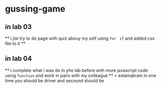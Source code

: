# gussing-game
## in lab 03 
** i jist try to do page with quiz abouy my self using `for ` `if` and added css file to it  **
## in lab 04 
** i complete what i was do in yhe lab before with more javascript code using `function`
 and work in pairs with my colleague ** < eslamakram 
 in one time you should be driver and secound should be  
 